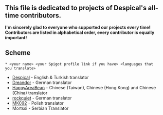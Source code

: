 ## This file is dedicated to projects of Despical's all-time contributors.
**I'm sincerely glad to everyone who supported our projects every time!**
**Contributors are listed in alphabetical order, every contributor is equally important!**

## Scheme
`* <your name> <your Spigot profile link if you have> <languages that you translate>`

* [Despical](https://www.spigotmc.org/members/despical.615094/) - English & Turkish translator
* [Dreandor](https://www.spigotmc.org/members/dreandor.643921/) - German translator
* [HappyAreaBean](https://www.spigotmc.org/members/happyareabean.150996/) - Chinese (Taiwan), Chinese (Hong Kong) and Chinese (China) translator
* [rockquiet](https://www.spigotmc.org/members/rockquiet.1677905/) - German translator
* [MK092](https://www.spigotmc.org/members/mk0920.1274772/) - Polish translator
* Mortssi - Serbian Translator
